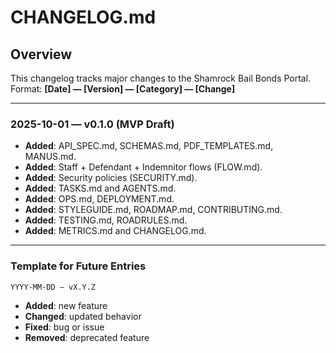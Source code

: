 # CHANGELOG.md

## Overview
This changelog tracks major changes to the Shamrock Bail Bonds Portal.  
Format: **[Date] — [Version] — [Category] — [Change]**

---

### 2025-10-01 — v0.1.0 (MVP Draft)
- **Added**: API_SPEC.md, SCHEMAS.md, PDF_TEMPLATES.md, MANUS.md.
- **Added**: Staff + Defendant + Indemnitor flows (FLOW.md).
- **Added**: Security policies (SECURITY.md).
- **Added**: TASKS.md and AGENTS.md.
- **Added**: OPS.md, DEPLOYMENT.md.
- **Added**: STYLEGUIDE.md, ROADMAP.md, CONTRIBUTING.md.
- **Added**: TESTING.md, ROADRULES.md.
- **Added**: METRICS.md and CHANGELOG.md.

---

### Template for Future Entries
`YYYY-MM-DD — vX.Y.Z`
- **Added**: new feature
- **Changed**: updated behavior
- **Fixed**: bug or issue
- **Removed**: deprecated feature
